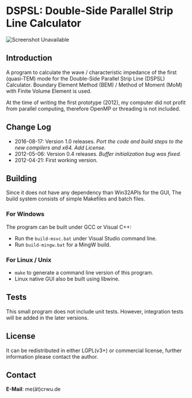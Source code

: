 # DSPSL: Double-Side Parallel Strip Line Calculator
![Screenshot Unavailable](https://crwu.de/cn/blog/dspsl/screenshot_gui.png)
## Introduction
A program to calculate the wave / characteristic impedance of the first
(quasi-TEM) mode for the Double-Side Parallel Strip Line (DSPSL) Calculator.
Boundary Element Method (BEM) / Method of Moment (MoM) with Finite Volume
Element is used.

At the time of writing the first prototype (2012), my computer did not profit
from parallel computing, therefore OpenMP or threading is not included.

## Change Log
- 2016-08-17: Version 1.0 releases. *Port the code and build steps to the new
  compilers and x64. Add License.*
- 2012-05-06: Version 0.4 releases. *Buffer initialization bug was fixed.*
- 2012-04-21: First working version.

## Building
Since it does not have any dependency than Win32APIs for the GUI, The build system consists of simple Makefiles and batch files.

### For Windows
The program can be built under GCC or Visual C++:
- Run the `build-msvc.bat` under Visual Studio command line.
- Run `build-mingw.bat` for a MingW build.

### For Linux / Unix
- `make` to generate a command line version of this program.
-  Linux native GUI also be built using libwine.

## Tests
This small program does not include unit tests. However, integration tests will be added in the later versions.

## License
It can be redistributed in either LGPL(v3+) or commercial license, further
information please contact the author.

## Contact
**E-Mail**: me(ät)crwu.de
